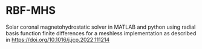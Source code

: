 # RBF-MHS
Solar coronal magnetohydrostatic solver in MATLAB and python using radial basis function finite differences for a meshless implementation as described in https://doi.org/10.1016/j.jcp.2022.111214
